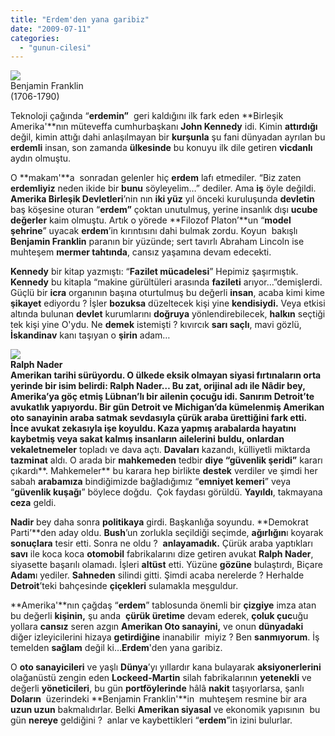 ```yaml
---
title: "Erdem'den yana garibiz"
date: "2009-07-11"
categories: 
  - "gunun-cilesi"
---
```


![](/uploads/image/Benj.jpg)  
Benjamin Franklin  
(1706-1790)

Teknoloji çağında “**erdemin”**  geri kaldığını ilk fark eden **Birleşik Amerika'**nın müteveffa cumhurbaşkanı **John Kennedy** idi. Kimin **attırdığı** değil, kimin attığı dahi anlaşılmayan bir **kurşunla** şu fani dünyadan ayrılan bu **erdemli** insan, son zamanda **ülkesinde** bu konuyu ilk dile getiren **vicdanlı** aydın olmuştu.

O **makam'**a  sonradan gelenler hiç **erdem** lafı etmediler. “Biz zaten **erdemliyiz** neden ikide bir **bunu** söyleyelim…” dediler. Ama **iş** öyle değildi. **Amerika Birleşik Devletleri**’nin nın **iki yüz** yıl önceki kuruluşunda **devletin** baş köşesine oturan “**erdem”** çoktan unutulmuş, yerine insanlık dışı **ucube değerler** kaim olmuştu. Artık o yörede **Filozof Platon’**un “**model şehrine**” uyacak **erdem**’in kırıntısını dahi bulmak zordu. Koyun  bakışlı **Benjamin Franklin** paranın bir yüzünde; sert tavırlı Abraham Lincoln ise muhteşem **mermer tahtında**, cansız yaşamına devam edecekti.

**Kennedy** bir kitap yazmıştı: “**Fazilet mücadelesi**” Hepimiz şaşırmıştık. **Kennedy** bu kitapla “makine gürültüleri arasında **fazileti** arıyor…”demişlerdi. Güçlü bir **icra** organının başına oturtulmuş bu değerli **insan**, acaba kimi kime **şikayet** ediyordu ? İşler **bozuksa** düzeltecek kişi yine **kendisiydi.** Veya etkisi altında bulunan **devlet** kurumlarını **doğruya** yönlendirebilecek, **halkın** seçtiği tek kişi yine O'ydu. Ne **demek** istemişti ? kıvırcık **sarı saçlı**, mavi gözlü, **İskandinav** kanı taşıyan o **şirin** adam…

**![](/uploads/image/nader_0226.jpg)  
**Ralph Nader  
**Amerikan** tarihi sürüyordu. O ülkede eksik olmayan **siyasi fırtınaların** orta yerinde bir isim belirdi: **Ralph Nader**… Bu zat, orijinal adı ile **Nâdir bey**, Amerika’ya göç etmiş **Lübnan**’lı bir ailenin çocuğu idi. Sanırım **Detroit**’te avukatlık yapıyordu. Bir gün **Detroit** ve **Michigan**’da kümelenmiş **Amerikan oto sanayinin** araba satmak sevdasıyla **çürük araba** ürettiğini fark etti. İnce **avukat** zekasıyla işe koyuldu. Kaza yapmış arabalarda **hayatını** kaybetmiş veya **sakat** kalmış insanların **ailelerini** buldu, onlardan v**ekaletnemeler** topladı ve dava açtı. **Davaları** kazandı, külliyetli miktarda **tazminat** aldı. O arada bir **mahkemeden** tedbir **diye “güvenlik şeridi”** kararı çıkardı**. Mahkemeler** bu karara hep birlikte **destek** verdiler ve şimdi her sabah **arabamıza** bindiğimizde bağladığımız “**emniyet kemeri**” veya “**güvenlik kuşağı**” böylece doğdu.  Çok faydası görüldü. **Yayıldı**, takmayana **ceza** geldi.

**Nadir** bey daha sonra **politikaya** girdi. Başkanlığa soyundu. **Demokrat Parti’**den aday oldu. **Bush**’un zorlukla seçildiği seçimde, **ağırlığın**ı koyarak **sonuçlara** tesir etti. Sonra ne oldu ?  **anlayamadık.** Çürük araba yaptıkları **savı** ile koca koca **otomobil** fabrikalarını dize getiren avukat **Ralph Nader**, siyasette başarılı olamadı. İşleri **altüst** etti. Yüzüne **gözüne** bulaştırdı, Biçare **Adam**ı yediler. **Sahneden** silindi gitti. Şimdi acaba nerelerde ? Herhalde **Detroit**’teki bahçesinde **çiçekleri** sulamakla meşguldur.

**Amerika'**nın çağdaş “**erdem**” tablosunda önemli bir **çizgiye** imza atan bu değerli **kişinin,** şu anda  **çürük üretime** devam ederek, **çoluk çuc**uğu yollara **cansız** seren azgın **Amerikan Oto sanayini,** ve onun **dünyadaki** diğer izleyicilerini hizaya **getirdiğine** inanabilir  miyiz ? Ben **sanmıyorum**. İş temelden **sağlam** değil ki…**Erdem**'den yana garibiz.

O **oto sanayicileri** ve yaşlı **Dünya**’yı yıllardır kana bulayarak **aksiyonerlerini** olağanüstü zengin eden **Lockeed-Martin** silah fabrikalarının **yetenekli** ve değerli **yöneticileri**, bu gün **portföylerinde** hâlâ **nakit** taşıyorlarsa, şanlı **Doların**  üzerindeki **Benjamin Franklin'**in  muhteşem resmine bir ara **uzun uzun** bakmalıdırlar. Belki **Amerikan siyasal** ve ekonomik yapısının  bu gün **nereye** geldiğini ?  anlar ve kaybettikleri “**erdem**”in izini bulurlar.
